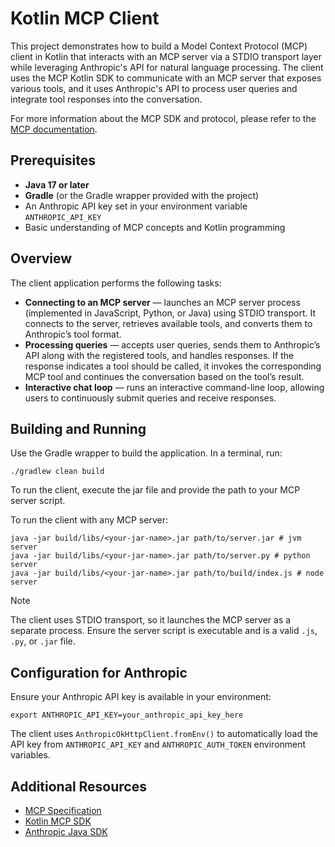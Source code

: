 # Kotlin MCP Client

This project demonstrates how to build a Model Context Protocol (MCP) client in Kotlin that interacts with an MCP server
via a STDIO transport layer while leveraging Anthropic's API for natural language processing. The client uses the MCP
Kotlin SDK to communicate with an MCP server that exposes various tools, and it uses Anthropic's API to process user
queries and integrate tool responses into the conversation.

For more information about the MCP SDK and protocol, please refer to
the [MCP documentation](https://modelcontextprotocol.io/introduction).

## Prerequisites

- **Java 17 or later**
- **Gradle** (or the Gradle wrapper provided with the project)
- An Anthropic API key set in your environment variable `ANTHROPIC_API_KEY`
- Basic understanding of MCP concepts and Kotlin programming

## Overview

The client application performs the following tasks:

- **Connecting to an MCP server** —
  launches an MCP server process (implemented in JavaScript, Python, or Java) using STDIO transport.
  It connects to the server, retrieves available tools, and converts them to Anthropic’s tool format.
- **Processing queries** — 
  accepts user queries, sends them to Anthropic’s API along with the registered tools, and handles responses.
  If the response indicates a tool should be called, it invokes the corresponding MCP tool and continues the
  conversation based on the tool’s result.
- **Interactive chat loop** —
  runs an interactive command-line loop, allowing users to continuously submit queries and receive responses.

## Building and Running

Use the Gradle wrapper to build the application. In a terminal, run:

```shell
./gradlew clean build
```

To run the client, execute the jar file and provide the path to your MCP server script.

To run the client with any MCP server:

```shell
java -jar build/libs/<your-jar-name>.jar path/to/server.jar # jvm server
java -jar build/libs/<your-jar-name>.jar path/to/server.py # python server
java -jar build/libs/<your-jar-name>.jar path/to/build/index.js # node server
```

> [!NOTE]
> The client uses STDIO transport, so it launches the MCP server as a separate process.
> Ensure the server script is executable and is a valid `.js`, `.py`, or `.jar` file.

## Configuration for Anthropic

Ensure your Anthropic API key is available in your environment:

```shell
export ANTHROPIC_API_KEY=your_anthropic_api_key_here
```

The client uses `AnthropicOkHttpClient.fromEnv()` to automatically load the API key from `ANTHROPIC_API_KEY` and
`ANTHROPIC_AUTH_TOKEN` environment variables.

## Additional Resources

- [MCP Specification](https://spec.modelcontextprotocol.io/)
- [Kotlin MCP SDK](https://github.com/modelcontextprotocol/kotlin-sdk)
- [Anthropic Java SDK](https://github.com/anthropics/anthropic-sdk-java/tree/main)
